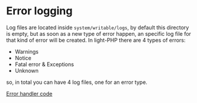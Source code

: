 # Error logging

Log files are located inside `system/writable/logs`, by default this directory is empty, but as soon as a new type of error happen, an specific log file for that kind of error will be created.
In light-PHP there are 4 types of errors: 

- Warnings
- Notice
- Fatal error & Exceptions
- Unknown

so, in total you can have 4 log files, one for an error type.

[Error handler code](https://github.com/bakeiro/Light-PHP/blob/master/system/engine/Errors.php)